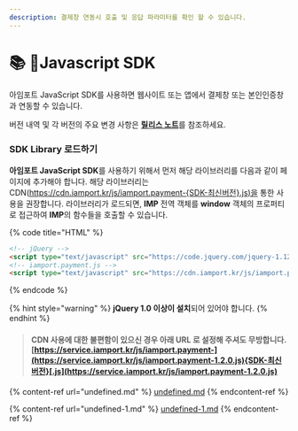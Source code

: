 ```yaml
---
description: 결제창 연동시 호출 및 응답 파라미터를 확인 할 수 있습니다.
---
```


# 📚 Javascript SDK

아임포트 JavaScript SDK를 사용하면 웹사이트 또는 앱에서 결제창 또는 본인인증창과 연동할 수 있습니다.

버전 내역 및 각 버전의 주요 변경 사항은 [**릴리스 노트**](sdk-release-note.md)를 참조하세요.

### SDK Library 로드하기 <a href="#sdk-library" id="sdk-library"></a>

**아임포트 JavaScript SDK**를 사용하기 위해서 먼저 해당 라이브러리를 다음과 같이 페이지에 추가해야 합니다. 해당 라이브러리는 CDN([https://cdn.iamport.kr/js/iamport.payment-{SDK-최신버전}.js)을](https://cdn.iamport.kr/js/iamport.payment-%7BSDK-%EC%B5%9C%EC%8B%A0%EB%B2%84%EC%A0%84%7D.js\)%EC%9D%84) 통한 사용을 권장합니다. 라이브러리가 로드되면, **IMP** 전역 객체를 **window** 객체의 프로퍼티로 접근하여 **IMP**의 함수들을 호출할 수 있습니다.

{% code title="HTML" %}
```html
<!-- jQuery -->
<script type="text/javascript" src="https://code.jquery.com/jquery-1.12.4.min.js" ></script>
<!-- iamport.payment.js -->
<script type="text/javascript" src="https://cdn.iamport.kr/js/iamport.payment-{SDK-최신버전}.js"></script>
```
{% endcode %}

{% hint style="warning" %}
**jQuery 1.0 이상이 설치**되어 있어야 합니다.
{% endhint %}

> #### **CDN** 사용에 대한 불편함이 있으신 경우 아래 URL 로 설정해 주셔도 무방합니다. [https://service.iamport.kr/js/iamport.payment-](https://service.iamport.kr/js/iamport.payment-1.2.0.js){SDK-최신버전}[.js](https://service.iamport.kr/js/iamport.payment-1.2.0.js)

{% content-ref url="undefined.md" %}
[undefined.md](undefined.md)
{% endcontent-ref %}

{% content-ref url="undefined-1.md" %}
[undefined-1.md](undefined-1.md)
{% endcontent-ref %}
